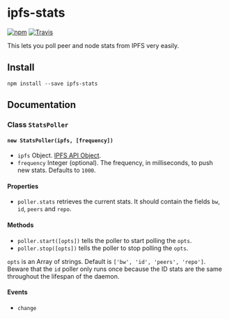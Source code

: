 # ipfs-stats

[![npm](https://img.shields.io/npm/v/ipfs-stats.svg?style=flat-square)](https://www.npmjs.com/package/ipfs-stats)
[![Travis](https://img.shields.io/travis/hacdias/ipfs-stats.svg?style=flat-square)](https://travis-ci.org/hacdias/ipfs-stats)

This lets you poll peer and node stats from IPFS very easily.

## Install

```
npm install --save ipfs-stats
```

## Documentation

### Class `StatsPoller`

#### `new StatsPoller(ipfs, [frequency])`

- `ipfs` Object. [IPFS API Object](https://github.com/ipfs/js-ipfs-api).
- `frequency` Integer (optional). The frequency, in milliseconds, to push new stats. Defaults to `1000`.

#### Properties

- `poller.stats` retrieves the current stats. It should contain the fields `bw`, `id`, `peers` and `repo`.
    
#### Methods

- `poller.start([opts])` tells the poller to start polling the `opts`.
- `poller.stop([opts])` tells the poller to stop polling the `opts`.

`opts` is an Array of strings. Default is `['bw', 'id', 'peers', 'repo']`. Beware that the `id` poller only runs once because
the ID stats are the same throughout the lifespan of the daemon.


#### Events

- `change`
